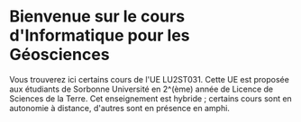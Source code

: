 # Bienvenue sur le cours d'Informatique pour les Géosciences

Vous trouverez ici certains cours de l'UE LU2ST031. Cette UE est proposée aux étudiants de Sorbonne Université en 2^(ème) année de Licence  de Sciences de la Terre. Cet enseignement est hybride ; certains cours sont en autonomie à distance, d'autres sont en présence en amphi.

```{tableofcontents}
```
